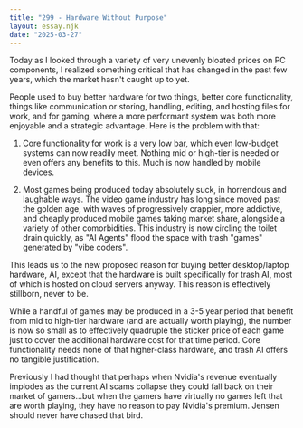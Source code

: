 ```yaml
---
title: "299 - Hardware Without Purpose"
layout: essay.njk
date: "2025-03-27"
---
```


Today as I looked through a variety of very unevenly bloated prices on PC components, I realized something critical that has changed in the past few years, which the market hasn't caught up to yet.

People used to buy better hardware for two things, better core functionality, things like communication or storing, handling, editing, and hosting files for work, and for gaming, where a more performant system was both more enjoyable and a strategic advantage. Here is the problem with that:

1) Core functionality for work is a very low bar, which even low-budget systems can now readily meet. Nothing mid or high-tier is needed or even offers any benefits to this. Much is now handled by mobile devices.

2) Most games being produced today absolutely suck, in horrendous and laughable ways. The video game industry has long since moved past the golden age, with waves of progressively crappier, more addictive, and cheaply produced mobile games taking market share, alongside a variety of other comorbidities. This industry is now circling the toilet drain quickly, as "AI Agents" flood the space with trash "games" generated by "vibe coders".

This leads us to the new proposed reason for buying better desktop/laptop hardware, AI, except that the hardware is built specifically for trash AI, most of which is hosted on cloud servers anyway. This reason is effectively stillborn, never to be.

While a handful of games may be produced in a 3-5 year period that benefit from mid to high-tier hardware (and are actually worth playing), the number is now so small as to effectively quadruple the sticker price of each game just to cover the additional hardware cost for that time period. Core functionality needs none of that higher-class hardware, and trash AI offers no tangible justification.

Previously I had thought that perhaps when Nvidia's revenue eventually implodes as the current AI scams collapse they could fall back on their market of gamers…but when the gamers have virtually no games left that are worth playing, they have no reason to pay Nvidia's premium. Jensen should never have chased that bird.

